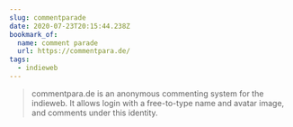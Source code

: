 ```yaml
---
slug: commentparade
date: 2020-07-23T20:15:44.238Z
bookmark_of:
  name: comment parade
  url: https://commentpara.de/
tags:
  - indieweb
---
```

> commentpara.de is an anonymous commenting system for the indieweb. It allows login with a free-to-type name and avatar image, and comments under this identity.

